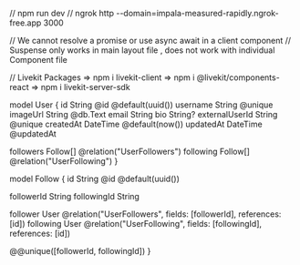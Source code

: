 // npm run dev
// ngrok http --domain=impala-measured-rapidly.ngrok-free.app 3000

// We cannot resolve a promise or use async await in a client component
// Suspense only works in main layout file , does not work with individual Component file


// Livekit Packages
=> npm i livekit-client
=> npm i @livekit/components-react
=> npm i livekit-server-sdk









































model User {
  id             String    @id @default(uuid())
  username       String    @unique
  imageUrl       String    @db.Text
  email          String
  bio            String?
  externalUserId String    @unique
  createdAt      DateTime  @default(now())
  updatedAt      DateTime  @updatedAt

  followers      Follow[]  @relation("UserFollowers")
  following      Follow[]  @relation("UserFollowing")
}

model Follow {
  id          String  @id @default(uuid())


  followerId  String
  followingId String

  follower    User    @relation("UserFollowers", fields: [followerId], references: [id])
  following   User    @relation("UserFollowing", fields: [followingId], references: [id])
  
  @@unique([followerId, followingId])
}
